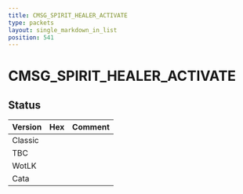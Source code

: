 ```yaml
---
title: CMSG_SPIRIT_HEALER_ACTIVATE
type: packets
layout: single_markdown_in_list
position: 541
---
```


# CMSG_SPIRIT_HEALER_ACTIVATE

## Status

Version | Hex | Comment
---------- | ---------- | ---------- 
Classic |  |  
TBC |  |  
WotLK |  |  
Cata |  |  
